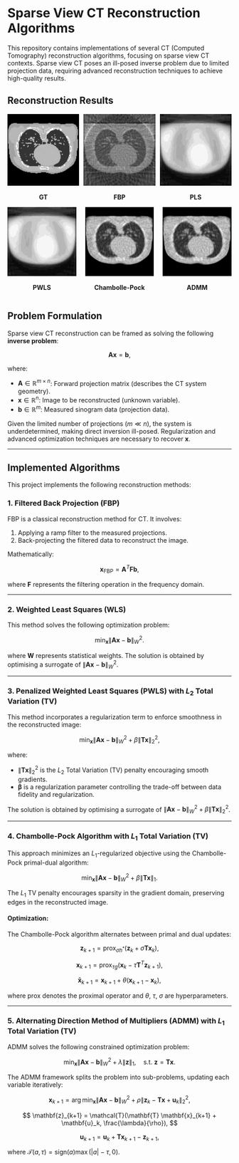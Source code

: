 # Sparse View CT Reconstruction Algorithms

This repository contains implementations of several CT (Computed Tomography) reconstruction algorithms, focusing on sparse view CT contexts. Sparse view CT poses an ill-posed inverse problem due to limited projection data, requiring advanced reconstruction techniques to achieve high-quality results. 

## Reconstruction Results

<div style="display: flex; justify-content: center; gap: 10px;">
  <div style="text-align: center;">
    <img src="assets/gt.png" alt="Gif 1" width="300">
    <p><strong>GT</strong></p>
  </div>
  <div style="text-align: center;">
    <img src="assets/fpb.png" alt="Gif 2" width="300">
    <p><strong>FBP</strong></p>
  </div>
  <div style="text-align: center;">
    <img src="assets/wls.gif" alt="Gif 2" width="300">
    <p><strong>PLS</strong></p>
  </div>
</div>

<div style="display: flex; justify-content: center; gap: 20px;">
  <div style="text-align: center;">
    <img src="assets/pwls.gif" alt="Gif 2" width="300">
    <p><strong>PWLS</strong></p>
  </div>
  <div style="text-align: center;">
    <img src="assets/cp.gif" alt="Gif 2" width="300">
    <p><strong>Chambolle-Pock</strong></p>
  </div>
  <div style="text-align: center;">
    <img src="assets/admm.gif" alt="Gif 2" width="300">
    <p><strong>ADMM</strong></p>
  </div>
</div>


## Problem Formulation

Sparse view CT reconstruction can be framed as solving the following **inverse problem**:

$$
\mathbf{A} \mathbf{x} = \mathbf{b},
$$

where:
- $\mathbf{A} \in \mathbb{R}^{m \times n}$: Forward projection matrix (describes the CT system geometry).
- $\mathbf{x} \in \mathbb{R}^n$: Image to be reconstructed (unknown variable).
- $\mathbf{b} \in \mathbb{R}^m$: Measured sinogram data (projection data).

Given the limited number of projections ($m \ll n$), the system is underdetermined, making direct inversion ill-posed. Regularization and advanced optimization techniques are necessary to recover $\mathbf{x}$.

---

## Implemented Algorithms

This project implements the following reconstruction methods:

### 1. **Filtered Back Projection (FBP)**

FBP is a classical reconstruction method for CT. It involves:
1. Applying a ramp filter to the measured projections.
2. Back-projecting the filtered data to reconstruct the image.

Mathematically:

$$
\mathbf{x}_{\text{FBP}} = \mathbf{A}^T \mathbf{F} \mathbf{b},
$$

where $\mathbf{F}$ represents the filtering operation in the frequency domain.

---

### 2. **Weighted Least Squares (WLS)**

This method solves the following optimization problem:

$$
\min_{\mathbf{x}} \|\mathbf{A} \mathbf{x} - \mathbf{b}\|_W^2.
$$

where $\mathbf{W}$ represents statistical weights. The solution is obtained by optimising a surrogate of $\|\mathbf{A} \mathbf{x} - \mathbf{b}\|_W^2$.

---

### 3. **Penalized Weighted Least Squares (PWLS) with $L_2$ Total Variation (TV)**

This method incorporates a regularization term to enforce smoothness in the reconstructed image:

$$
\min_{\mathbf{x}} \|\mathbf{A} \mathbf{x} - \mathbf{b}\|_W^2 + \beta \|\mathbf{T} \mathbf{x}\|_2^2,
$$

where:
- $\|\mathbf{T} \mathbf{x}\|_2^2$ is the $L_2$ Total Variation (TV) penalty encouraging smooth gradients.
- $\mathbf{\beta}$ is a regularization parameter controlling the trade-off between data fidelity and regularization.

The solution is obtained by optimising a surrogate of $\|\mathbf{A} \mathbf{x} - \mathbf{b}\|_W^2 + \beta \|\mathbf{T} \mathbf{x}\|_2^2$.

---

### 4. **Chambolle-Pock Algorithm with $L_1$ Total Variation (TV)**

This approach minimizes an $L_1$-regularized objective using the Chambolle-Pock primal-dual algorithm:

$$
\min_{\mathbf{x}} \|\mathbf{A} \mathbf{x} - \mathbf{b}\|_W^2 + \beta \|\mathbf{T} \mathbf{x}\|_1.
$$

The $L_1$ TV penalty encourages sparsity in the gradient domain, preserving edges in the reconstructed image.

#### Optimization:

The Chambolle-Pock algorithm alternates between primal and dual updates:

$$
\mathbf{z}_{k+1} = \text{prox}_{\sigma h^*}(\mathbf{z}_k + \sigma \mathbf{T} \mathbf{x}_k),
$$

$$
\mathbf{x}_{k+1} = \text{prox}_{\tau g}(\mathbf{x}_k - \tau \mathbf{T}^T \mathbf{z}_{k+1}),
$$

$$
\mathbf{\bar{x}}_{k+1} = \mathbf{x}_{k+1} + \theta  (\mathbf{x}_{k+1} - \mathbf{x}_{k}),
$$


where $\text{prox}$ denotes the proximal operator and $\theta$, $\tau$, $\sigma$ are hyperparameters.

---

### 5. **Alternating Direction Method of Multipliers (ADMM) with $L_1$ Total Variation (TV)**

ADMM solves the following constrained optimization problem:

$$
\min_{\mathbf{x}} \|\mathbf{A} \mathbf{x} - \mathbf{b}\|_W^2 + \lambda \|\mathbf{z}\|_1, \quad \text{s.t. } \mathbf{z} = \mathbf{T} \mathbf{x}.
$$

The ADMM framework splits the problem into sub-problems, updating each variable iteratively:


$$
\mathbf{x}_{k+1} = \arg\min_{\mathbf{x}} \|\mathbf{A} \mathbf{x} - \mathbf{b}\|_W^2 + \rho \|\mathbf{z}_k - \mathbf{T} \mathbf{x} + \mathbf{u}_k\|_2^2,
$$

$$
\mathbf{z}_{k+1} = \mathcal{T}(\mathbf{T} \mathbf{x}_{k+1} + \mathbf{u}_k, \frac{\lambda}{\rho}),
$$

$$
\mathbf{u}_{k+1} = \mathbf{u}_k + \mathbf{T} \mathbf{x}_{k+1} - \mathbf{z}_{k+1},
$$

where $\mathcal{T}(a, \tau) = \text{sign}(a) \max(|a| - \tau, 0)$.


